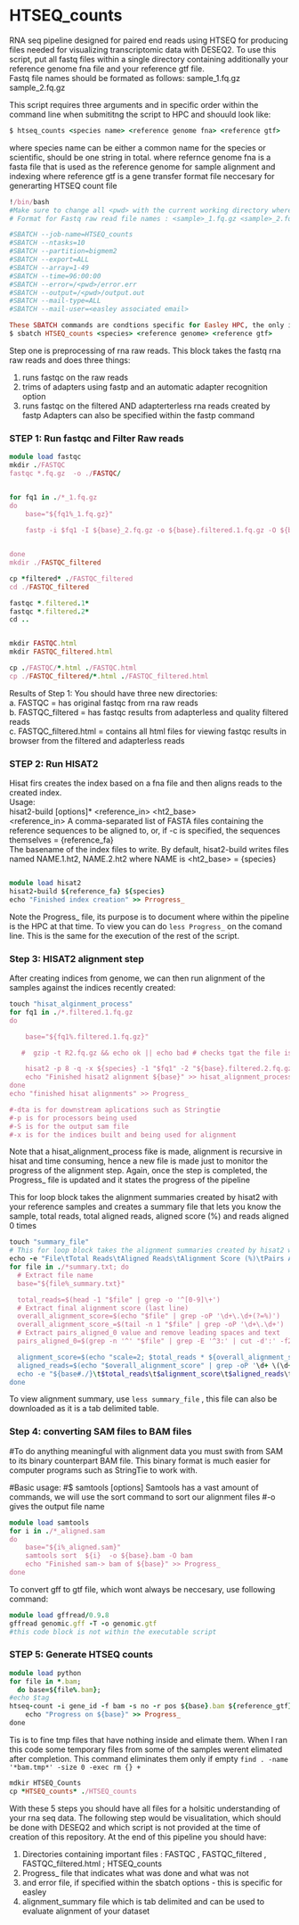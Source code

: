 # HTSEQ_counts
RNA seq pipeline designed for paired end reads using HTSEQ for producing files needed for visualizing transcriptomic data with DESEQ2. To use this script, put all fastq files within a single directory containing additionally your reference genome fna file and your reference gtf file.  
Fastq file names should be formated as follows: sample_1.fq.gz sample_2.fq.gz

This script requires three arguments and in specific order within the command line when submititng the script to HPC and shouuld look like: 
```ruby
$ htseq_counts <species name> <reference genome fna> <reference gtf> 
```
where species name can be either a common name for the species or scientific, should be one string in total.
where refernce genome fna is a fasta file that is used as the reference genome for sample alignment and indexing 
where reference gtf is a gene transfer format  file neccesary for generarting HTSEQ count file 

```ruby 
!/bin/bash
#Make sure to change all <pwd> with the current working directory where you have all fastq raw reads and your gft and reference genome 
# Format for Fastq raw read file names : <sample>_1.fq.gz <sample>_2.fq.gz

#SBATCH --job-name=HTSEQ_counts
#SBATCH --ntasks=10
#SBATCH --partition=bigmem2
#SBATCH --export=ALL
#SBATCH --array=1-49
#SBATCH --time=96:00:00
#SBATCH --error=/<pwd>/error.err
#SBATCH --output=/<pwd>/output.out
#SBATCH --mail-type=ALL
#SBATCH --mail-user=<easley associated email> 

These SBATCH commands are condtions specific for Easley HPC, the only important and universal command from this block is the shebang line. if using easley, to submit the script:
$ sbatch HTSEQ_counts <species> <reference genome> <reference gtf> 
```


Step one is preprocessing of rna raw reads. This block takes the fastq rna raw reads and does three things:  
1) runs fastqc on the raw reads   
2) trims of adapters using fastp and an automatic adapter recognition option  
3) runs fastqc on the filtered AND adapterterless rna reads created by fastp 
Adapters can also be specified within the fastp command

### STEP 1: Run fastqc and Filter Raw reads
```ruby
module load fastqc
mkdir ./FASTQC
fastqc *.fq.gz  -o ./FASTQC/  


for fq1 in ./*_1.fq.gz 
do 
    base="${fq1%_1.fq.gz}"
   
    fastp -i $fq1 -I ${base}_2.fq.gz -o ${base}.filtered.1.fq.gz -O ${base}.filtered.2.fq.gz --detect_adapter_for_pe --qualified_quality_phred 20 -h ${base}_fastp.html -j ${base}_fastp.json


done
mkdir ./FASTQC_filtered

cp *filtered* ./FASTQC_filtered
cd ./FASTQC_filtered

fastqc *.filtered.1*  
fastqc *.filtered.2* 
cd ..


mkdir FASTQC.html
mkdir FASTQC_filtered.html

cp ./FASTQC/*.html ./FASTQC.html
cp ./FASTQC_filtered/*.html ./FASTQC_filtered.html

```
Results of Step 1: You should have three new directories:  
a. FASTQC = has original fastqc from rna raw reads  
b. FASTQC_filtered  = has fastqc results from adapterless and quality filtered reads   
c. FASTQC_filtered.html = contains all html files for viewing fastqc results in browser from the filtered and adapterless reads 




### STEP 2: Run HISAT2

Hisat firs creates the index based on a fna file and then aligns reads to the created index.   
Usage:  
hisat2-build [options]* <reference_in> <ht2_base>  
<reference_in> A comma-separated list of FASTA files containing the reference sequences to be aligned to, or, if -c is specified, the sequences themselves = {reference_fa}   
<ht2-base> The basename of the index files to write. By default, hisat2-build writes files named NAME.1.ht2, NAME.2.ht2 where NAME is <ht2_base> = {species}  
```ruby 

module load hisat2
hisat2-build ${reference_fa} ${species}
echo "Finished index creation" >> Prrogress_ 
```
Note the Progress_ file, its purpose is to document where within the pipeline is the HPC at that time. To view you can do `less Progress_` on the comand line. This is the same for the execution of the rest of the script. 


### Step 3: HISAT2 alignment step 
After creating indices from genome, we can then run alignment of the samples against the indices recently created:  
```ruby
touch "hisat_alginment_process"
for fq1 in ./*.filtered.1.fq.gz 
do

    base="${fq1%.filtered.1.fq.gz}"

   #  gzip -t R2.fq.gz && echo ok || echo bad # checks tgat the file is good, would add as sanity check 

    hisat2 -p 8 -q -x ${species} -1 "$fq1" -2 "${base}.filtered.2.fq.gz" -S "${base}_aligned.sam" --summary-file "${base}_summary.txt"
    echo "Finished hisat2 alignment ${base}" >> hisat_alignment_process
done
echo "finished hisat alignments" >> Progress_

#-dta is for downstream aplications such as Stringtie
#-p is for processors being used
#-S is for the output sam file
#-x is for the indices built and being used for alignment
```
Note that a hisat_alignment_process fike is made, alignment is recursive in hisat and time consuming, hence a new file is made just to monitor the progress of the alignment step. 
Again, once the step is completed, the Progress_ file is updated and it states the progress of the pipeline  
  
This for loop block takes the alignment summaries created by hisat2 with your reference samples and creates a summary file that lets you know the sample, total reads, total aligned reads, aligned score (%) and reads aligned 0 times 
```ruby
touch "summary_file"
# This for loop block takes the alignment summaries created by hisat2 with your reference samples and creates a summary file that lets you know the sample, total reads, total aligned reads, aligned score (%) and reads aligned 0 times 
echo -e "File\tTotal Reads\tAligned Reads\tAlignment Score (%)\tPairs Aligned 0" > summary_file  
for file in ./*summary.txt; do
  # Extract file name
  base="${file%_summary.txt}"

  total_reads=$(head -1 "$file" | grep -o '^[0-9]\+')
  # Extract final alignment score (last line)
  overall_alignment_score=$(echo "$file" | grep -oP '\d+\.\d+(?=%)')
  overall_alignment_score_=$(tail -n 1 "$file" | grep -oP '\d+\.\d+')
  # Extract pairs_aligned_0 value and remove leading spaces and text
  pairs_aligned_0=$(grep -n '^' "$file" | grep -E '^3:' | cut -d':' -f2- | sed 's/ aligned concordantly 0 times//g' | sed 's/^[[:space:]]*//')

  alignment_score=$(echo "scale=2; $total_reads * ${overall_alignment_score_//[[:space:]]/}" | bc)
  aligned_reads=$(echo "$overall_alignment_score" | grep -oP '\d+ \(\d+\.\d+%\)')
  echo -e "${base#./}\t$total_reads\t$alignment_score\t$aligned_reads\t$pairs_aligned_0" >> summary_file
done

```
To view alignment summary, use `less summary_file` , this file can also be downloaded as it is a tab delimited table.  

### Step 4: converting SAM files to BAM files
#To do anything meaningful with alignment data you must swith from SAM to its binary counterpart BAM file. This binary format is much easier for computer programs such as StringTie to work with.

#Basic usage: 
#$ samtools <command> [options] Samtools has a vast amount of commands, we will use the sort command to sort our alignment files 
#-o gives the output file name
```ruby
module load samtools
for i in ./*_aligned.sam  
do
    base="${i%_aligned.sam}"
    samtools sort  ${i}  -o ${base}.bam -O bam
    echo "Finished sam-> bam of ${base}" >> Progress_
done

```

To convert  gff to gtf file, which wont always be neccesary, use following command:
```ruby
module load gffread/0.9.8
gffread genomic.gff -T -o genomic.gtf
#this code block is not within the executable script 
```


### STEP 5: Generate HTSEQ counts 

```ruby 
module load python
for file in *.bam;
  do base=${file%.bam};
#echo $tag
htseq-count -i gene_id -f bam -s no -r pos ${base}.bam ${reference_gtf} > ${base}_HTSEQ_counts
    echo "Progress on ${base}" >> Progress_ 
done
```

Tis is to fine tmp files that have nothing inside and elimate them. When I ran this code some temporary files from some of the samples werent elimated after completion. This command eliminates them only if empty  `find . -name '*bam.tmp*' -size 0 -exec rm {} + `
```ruby
mdkir HTSEQ_Counts
cp *HTSEQ_counts* ./HTSEQ_counts
```
  
With these 5 steps you should have all files for a holsitic understanding of your rna seq data. The following step would be visualitation, which should be done with DESEQ2 and which script is not provided at the time of creation of this repository. At the end of this pipeline you should have:  
1) Directories containing important files : FASTQC , FASTQC_filtered , FASTQC_filtered.html ; HTSEQ_counts
2) Progress_ file that indicates what was done and what was not
3) and error file, if specified within the sbatch options - this is specific for easley
4) alignment_summary file which is tab delimited and can be used to evaluate alignment of your dataset


